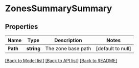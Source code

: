 # ZonesSummarySummary

## Properties
Name | Type | Description | Notes
------------ | ------------- | ------------- | -------------
**Path** | **string** | The zone base path | [default to null]

[[Back to Model list]](../README.md#documentation-for-models) [[Back to API list]](../README.md#documentation-for-api-endpoints) [[Back to README]](../README.md)


